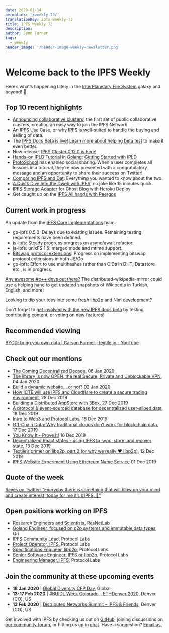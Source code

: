 ```yaml
---
date: 2020-01-14
permalink: '/weekly-73/'
translationKey: ipfs-weekly-73
title: IPFS Weekly 73
description:
author: Jenn Turner
tags:
  - weekly
header_image: '/header-image-weekly-newsletter.png'
---
```


# Welcome back to the IPFS Weekly

Here’s what’s happening lately in the [InterPlanetary File System](https://ipfs.io/) galaxy and beyond! 🚀

## Top 10 recent highlights

- [Announcing collaborative clusters](https://blog.ipfs.eth.link/2020-01-09-collaborative-clusters/), the first set of public collaborative clusters, creating an easy way to join the IPFS Network.
- [An IPFS Use Case](https://medium.com/pinata/an-ipfs-use-case-6c46349cb1), or why IPFS is well-suited to handle the buying and selling of data.
- The [IPFS Docs Beta is live!](https://docs.ipfs.io/) [Learn more about helping beta test](https://blog.ipfs.eth.link/2020-01-07-ipfs-docs-beta/) to make it even better.
- New release: [IPFS Cluster 0.12.0 is here!](https://cluster.ipfs.io/news/0.12.0_release/)
- [Hands-on IPLD Tutorial in Golang: Getting Started with IPLD](https://simpleaswater.com/hands-on-ipld-tutorial-in-golang/)
- [ProtoSchool](https://proto.school/) has enabled social sharing. When a user completes all lessons in a tutorial, they’re now presented with a congratulatory message and an opportunity to share their success on Twitter!
- [Comparing IPFS and Dat](https://medium.com/@jaygraber/comparing-ipfs-and-dat-8f3891d3a603): Everything you wanted to know about the two.
- [A Quick Dive Into the Dweb with IPFS](https://www.youtube.com/watch?v=EmxUyuCD37Q&feature=emb_logo), no joke like 15 minutes quick.
- [IPFS Storage Adapter](https://blog.fission.codes/ipfs-storage-adapter-for-ghost-blog-heroku-deploy/) for Ghost Blog with Heroku Deploy
- Get caught up on the [IPFS All hands with Peergos](https://www.youtube.com/watch?v=sHw3sY7OvXU&feature=youtu.be)

## Current work in progress

An update from the [IPFS Core Implementations](https://github.com/ipfs/team-mgmt/issues/992#issuecomment-573746115) team:

- go-ipfs 0.5.0: Delays due to existing issues. Remaining testing requirements have been defined.
- js-ipfs: Steady progress progress on async/await refactor.
- js-ipfs: unixFS 1.5: merged mode and mtime support.
- [Bitswap protocol extensions](<(https://github.com/ipfs/go-bitswap/issues/186)>): Progress on implementing bitswap protocol extensions in both JS/Go
- go-ipfs: Effort to use multihashes rather than CIDs in DHT, Datastore etc., is in progress.

[Any awesome #c++ devs out there?](https://github.com/openzim/zim-tools/issues/69) The distributed-wikipedia-mirror could use a helping hand to get updated snapshots of Wikipedia in Turkish, English, and more!

Looking to dip your toes into some [fresh libp2p and Nim development?](https://github.com/status-im/nim-libp2p/issues)

Don’t forget to [get involved with the new IPFS docs beta](https://blog.ipfs.eth.link/2020-01-07-ipfs-docs-beta/) by testing, contributing content, or voting on new features!

## Recommended viewing

[BYOD: bring you own data | Carson Farmer | textile.io - YouTube](https://www.youtube.com/watch?v=glbV7azZ0vY&feature=youtu.be)

## Check out our mentions

- [The Coming Decentralized Decade](https://morningconsult.com/opinions/the-coming-decentralized-decade/), 06 Jan 2020
- [The library is now OPEN, the real Secure, Private and Unblockable VPN](https://medium.com/rtrade-technologies/the-library-is-now-open-the-real-secure-private-and-unblockable-vpn-ec9d0e4c81d8), 04 Jan 2020
- [Build a dynamic website… or not?](https://hacdias.com/2020/01/02/6/dynamic-static/) 02 Jan 2020
- [How ICTE will use IPFS and Cloudflare to create a secure trading environment](https://themerkle.com/how-icte-will-use-ipfs-and-cloudflare-to-create-a-secure-trading-environment/), 28 Dec 2019
- [Building a Distributed AppStore with 3Box](https://medium.com/3box/building-a-distributed-appstore-with-3box-ef7345aab34e), 27 Dec 2019
- [A protocol & event-sourced database for decentralized user-siloed data](https://blog.textile.io/introducing-textiles-threads-protocol/), 18 Dec 2019
- [Intro to Web3 and Protocol Labs](https://www.youtube.com/watch?v=d-iigN2WjvY&feature=emb_logo), 18 Dec 2019
- [Off-Chain Data: Why traditional clouds don’t work for blockchain data](https://medium.com/pinata/off-chain-data-63bca5a9c266), 17 Dec 2019
- [You Know It - Prove It!](https://medium.com/@johngrant/you-know-it-prove-it-3597040ca9ee) 16 Dec 2019
- [Decentralized React states - using IPFS to sync, store, and recover state](https://www.youtube.com/watch?list=PLNBNS7NRGKMH-zMH-MG7wSszTThAKFi3S&v=wnnkaqpArmQ&feature=emb_logo), 13 Dec 2019
- [Textile’s primer on libp2p, part 2 (or why we really ❤️ libp2p)](https://blog.textile.io/textiles-primer-on-libp2p-part-2-or-why-we-really-libp2p/), 12 Dec 2019
- [IPFS Website Experiment Using Ethereum Name Service](https://www.increaseo.com/eth-domains-ipfs/) 01 Dec 2019

## Quote of the week

[Reyes on Twitter: “Everyday there is something that will blow up your mind and create interest, today for me it’s #IPFS. 🤯”](https://twitter.com/Jorgert1205/status/1215492174806122496?s=20)

## Open positions working on IPFS

- [Research Engineers and Scientists](https://research.protocol.ai/posts/201912-resnetlab-launch/), ResNetLab
- [Golang Engineer, focused on p2p systems and immutable data types](https://twitter.com/qri_io/status/1207709551828635656?s=20), Qri
- [IPFS Community Lead](https://jobs.lever.co/protocol/71c4a9b9-af90-4ce9-9dba-8b72507997bf), Protocol Labs
- [Project Operator, IPFS](https://jobs.lever.co/protocol/135cecff-ecc4-49ca-b516-61b63fd4d9ef), Protocol Labs
- [Specifications Engineer, libp2p](https://jobs.lever.co/protocol/0ee37e17-5fb3-4b0f-8559-e5fca363e268), Protocol Labs
- [Senior Software Engineer, IPFS or libp2p](https://jobs.lever.co/protocol/82793e56-124f-484c-bf13-357ef0b45bc6), Protocol Labs
- [Engineering Manager, IPFS](https://jobs.lever.co/protocol/3f0787e8-58b3-4122-a1ea-424561d2658f), Protocol Labs

## Join the community at these upcoming events

- **18 Jan 2020** | [Global Diversity CFP Day](https://www.globaldiversitycfpday.com/), Global
- **13-17 Feb 2020** | [#BUIDL Week Colorado - ETHDenver 2020](https://www.ethdenver.com/buidlweek/), Denver (CO), US
- **13 Feb 2020** | [Distributed Networks Summit – IPFS & Friends](https://www.eventbrite.com/e/distributed-networks-summit-ipfs-friends-tickets-86959928487?aff=textileio), Denver (CO), US

Get involved with IPFS by checking us out on [GitHub](https://github.com/ipfs), joining discussions on [our community forum](https://discuss.ipfs.io/), or hitting us up in [chat](https://riot.im/app/#/room/#ipfs:matrix.org). Have a suggestion? [Email us.](mailto:newsletter@ipfs.io)

